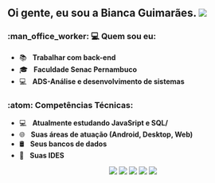 <h2> Oi gente, eu sou a <strong> Bianca Guimarães</strong>. <img src="![icon github](https://github.com/user-attachments/assets/65da77b3-1da3-4168-b739-7da127ca157e)"></h2>

<h3> :man_office_worker: 💻 Quem sou eu: </h3>

- :books: &nbsp; <strong>Trabalhar com back-end</strong>
- 🎓 &nbsp; <strong>Faculdade Senac Pernambuco</strong>
- :computer: &nbsp; <strong> ADS-Análise e desenvolvimento de sistemas</strong>

<h3>:atom: Competências Técnicas: </h3>

- 💻 &nbsp; <strong>Atualmente estudando JavaSript e SQL/</strong>
- 🌐 &nbsp; <strong>Suas áreas de atuação (Android, Desktop, Web)</strong>
- 🛢 &nbsp; <strong>Seus bancos de dados</strong>
- 🔧 &nbsp; <strong>Suas IDES</strong>


<div align="center">
  <a href="mailto:biancagsccabral@gmail.com" alt="Gmail">
  <img src="https://img.shields.io/badge/-Gmail-FF0000?style=flat-square&labelColor=FF0000&logo=gmail&logoColor=white&link=LINK-DO-SEU-EMAIL" /></a>

  <a href="#" alt="Linkedin">
  <img src="https://img.shields.io/badge/-Linkedin-0e76a8?style=flat-square&logo=Linkedin&logoColor=white&link=LINK-DO-SEU-LINKEDIN" /></a>
  
  <a href="#" alt="WhatsApp">
  <img src="https://img.shields.io/badge/-WhatsApp-25d366?style=flat-square&labelColor=25d366&logo=whatsapp&logoColor=white&link=API-DO-SEU-WHATSAPP"/></a>
  
  <a href="#" alt="Facebook">
  <img src="https://img.shields.io/badge/-Facebook-3b5998?style=flat-square&labelColor=3b5998&logo=facebook&logoColor=white&link=LINK-DO-SEU-FACEBOOK"/></a>

  <a href="#" alt="Instagram">
  <img src="https://img.shields.io/badge/-Instagram-DF0174?style=flat-square&labelColor=DF0174&logo=instagram&logoColor=white&link=LINK-DO-SEU-INSTAGRAM"/></a>
<div>
 

</br>
<div align="center">
<a href=""/>
</a>
</div>
